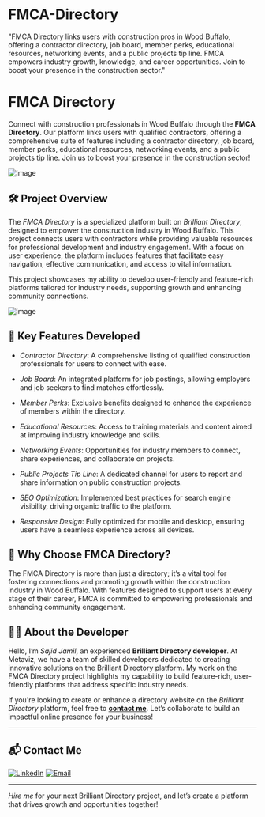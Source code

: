 # FMCA-Directory
"FMCA Directory links users with construction pros in Wood Buffalo, offering a contractor directory, job board, member perks, educational resources, networking events, and a public projects tip line. FMCA empowers industry growth, knowledge, and career opportunities. Join to boost your presence in the construction sector."
# FMCA Directory
Connect with construction professionals in Wood Buffalo through the **FMCA Directory**. Our platform links users with qualified contractors, offering a comprehensive suite of features including a contractor directory, job board, member perks, educational resources, networking events, and a public projects tip line. Join us to boost your presence in the construction sector!

![image](https://github.com/user-attachments/assets/2eb43256-04fc-4ac1-a245-84176f24b162)

## 🛠 Project Overview

The *FMCA Directory* is a specialized platform built on *Brilliant Directory*, designed to empower the construction industry in Wood Buffalo. This project connects users with contractors while providing valuable resources for professional development and industry engagement. With a focus on user experience, the platform includes features that facilitate easy navigation, effective communication, and access to vital information.

This project showcases my ability to develop user-friendly and feature-rich platforms tailored for industry needs, supporting growth and enhancing community connections.

![image](https://github.com/user-attachments/assets/db59627c-0cba-4b42-9ae2-e73b27213aa2)

## 🚀 Key Features Developed

- *Contractor Directory*: A comprehensive listing of qualified construction professionals for users to connect with ease.

- *Job Board*: An integrated platform for job postings, allowing employers and job seekers to find matches effortlessly.

- *Member Perks*: Exclusive benefits designed to enhance the experience of members within the directory.

- *Educational Resources*: Access to training materials and content aimed at improving industry knowledge and skills.

- *Networking Events*: Opportunities for industry members to connect, share experiences, and collaborate on projects.

- *Public Projects Tip Line*: A dedicated channel for users to report and share information on public construction projects.

- *SEO Optimization*: Implemented best practices for search engine visibility, driving organic traffic to the platform.

- *Responsive Design*: Fully optimized for mobile and desktop, ensuring users have a seamless experience across all devices.

## 🌟 Why Choose FMCA Directory?

The FMCA Directory is more than just a directory; it’s a vital tool for fostering connections and promoting growth within the construction industry in Wood Buffalo. With features designed to support users at every stage of their career, FMCA is committed to empowering professionals and enhancing community engagement.

## 👨‍💻 About the Developer

Hello, I’m *Sajid Jamil*, an experienced **Brilliant Directory developer**. At Metaviz, we have a team of skilled developers dedicated to creating innovative solutions on the Brilliant Directory platform. My work on the FMCA Directory project highlights my capability to build feature-rich, user-friendly platforms that address specific industry needs.

If you're looking to create or enhance a directory website on the *Brilliant Directory* platform, feel free to **[contact me](mailto:sajidjamil.met@gmail.com)**. Let’s collaborate to build an impactful online presence for your business!

---

## 📬 Contact Me

[![LinkedIn](https://img.shields.io/badge/LinkedIn-Connect-blue?style=for-the-badge&logo=linkedin)](https://www.linkedin.com/in/sajid-jameel-721256178/)
[![Email](https://img.shields.io/badge/Email-Contact%20Me-orange?style=for-the-badge&logo=gmail)](mailto:sajidjamil.met@gmail.com)

---

*Hire me* for your next Brilliant Directory project, and let’s create a platform that drives growth and opportunities together!
